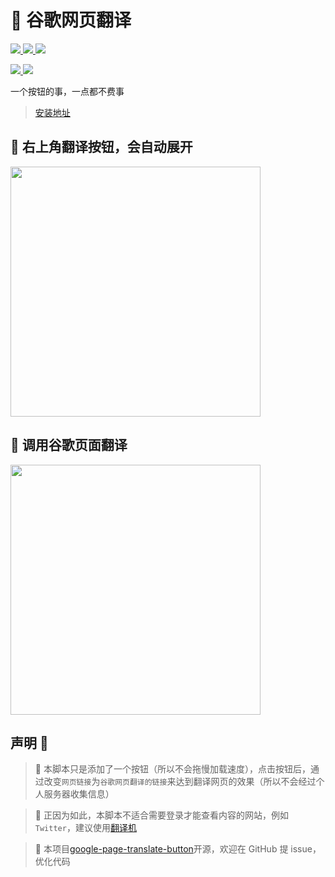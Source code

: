 # 🍓 谷歌网页翻译

<a href="https://weibo.com/u/7752747770"> <img src="https://img.shields.io/badge/Weibo-微博-orange"/> </a>
<a href="https://github.com/mefengl/google-page-translate-button"> <img src="https://img.shields.io/github/stars/mefengl/google-page-translate-button?style=social"/> </a>
<a href="https://opensource.org/licenses/MIT"> <img src="https://img.shields.io/greasyfork/l/420774?color=&label=License"/> </a>

<a href="https://greasyfork.org/zh-CN/scripts/452478/stats"> <img src="https://img.shields.io/greasyfork/dd/452478"/> </a>
<a href="https://greasyfork.org/zh-CN/scripts/452478/stats"> <img src="https://img.shields.io/greasyfork/dt/452478"/> </a>

 一个按钮的事，一点都不费事
 > [安装地址](https://greasyfork.org/zh-CN/scripts/452478)

## 🍙 右上角翻译按钮，会自动展开

<img src="https://greasyfork.org/rails/active_storage/blobs/redirect/eyJfcmFpbHMiOnsibWVzc2FnZSI6IkJBaHBBd2hrQVE9PSIsImV4cCI6bnVsbCwicHVyIjoiYmxvYl9pZCJ9fQ==--9dd2802cd93bd5bb7c6f30a4f46625c0e938c918/%E8%84%9A%E6%9C%AC-%E7%BF%BB%E8%AF%91%E5%89%8D.png?locale=zh-CN" width="400"/>

## 🍞 调用谷歌页面翻译

<img src="https://greasyfork.org/rails/active_storage/blobs/redirect/eyJfcmFpbHMiOnsibWVzc2FnZSI6IkJBaHBBd2xrQVE9PSIsImV4cCI6bnVsbCwicHVyIjoiYmxvYl9pZCJ9fQ==--55d4317d55ce80add9678ca08b772a2c9035b75d/%E8%84%9A%E6%9C%AC-%E7%BF%BB%E8%AF%91%E5%90%8E.png?locale=zh-CN" width="400"/>

## 声明 👀

> 🎈 本脚本只是添加了一个按钮（所以不会拖慢加载速度），点击按钮后，通过改变`网页链接`为`谷歌网页翻译的链接`来达到翻译网页的效果（所以不会经过个人服务器收集信息）

> 🥰 正因为如此，本脚本不适合需要登录才能查看内容的网站，例如`Twitter`，建议使用[翻译机](https://greasyfork.org/zh-CN/scripts/378277)

> 📝 本项目[google-page-translate-button](https://github.com/mefengl/google-page-translate-button)开源，欢迎在 GitHub 提 issue，优化代码
